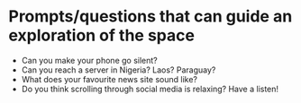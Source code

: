 # Prompts/questions that can guide an exploration of the space

- Can you make your phone go silent?
- Can you reach a server in Nigeria? Laos? Paraguay?
- What does your favourite news site sound like?
- Do you think scrolling through social media is relaxing? Have a listen!
